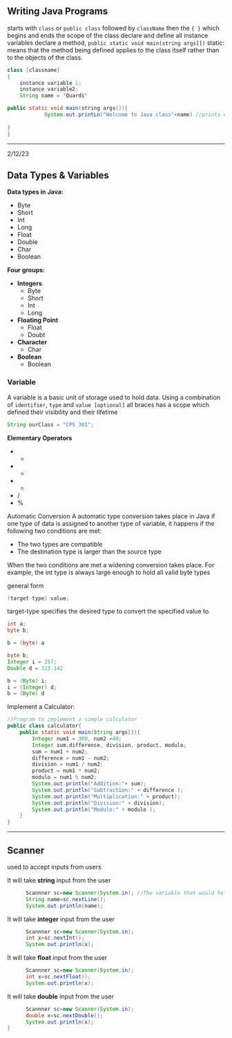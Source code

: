 ## Writing Java Programs

starts with `class` or `public class` followed by `className`
then the `{ }` which begins and ends the scope of the class
declare and define all instance variables
declare a method, `public static void main(string args[])`
static: means that the method being defined applies to the class itself rather than to the objects of the class.
```Java
class [classname]
{
	instance variable 1;
	instance variable2;
	String name = 'Quardi' 

public static void main(string args[]){
			System.out.printLn("Welcome to Java class"+name) //prints on newline
					
}
}
```

---
2/12/23
## Data Types & Variables

**Data types in Java:**
- Byte
- Short
- Int
- Long
- Float
- Double
- Char
- Boolean

**Four groups:**
-  **Integers**
	- Byte
	- Short
	- Int
	- Long
 - **Floating Point**
	 - Float
	 - Doubt
- **Character** 
	- Char
- **Boolean**
	- Boolean

### Variable
A variable is a basic unit of storage used to hold data. 
Using a combination of `identifier`, `type` and `value [optional]` all braces has a scope which defined their visibility and their lifetime 

```Java
String ourClass = "CPS 301";
```


**Elementary Operators**
- *
- -
- +
- /
- %


Automatic Conversion
A automatic type conversion takes place in Java if one type of data is assigned to another type of variable, it happens if the following two conditions are met:
- The two types are compatible
- The destination type is larger than the source type

When the two conditions are met a widening conversion takes place. For example, the int type is always large enough to hold all valid byte types

general form
```Java
(target-type) value;
```
target-type specifies the desired type to convert the specified value to.

```Java
int a;
byte b;

b = (byte) a
```


```Java
byte b;
Integer i = 257;
Double d = 323.142

b = (Byte) i;
i = (Integer) d;
b = (Byte) d 
```

Implement a Calculator:
```Java
//Program to implement a simple calculator
public class calculator{
	public static void main(String args[]){
		Integer num1 = 300, num2 =40;
		Integer sum,difference, division, product, modulo;
		sum = num1 + num2;
		difference = num1 - num2;
		division = num1 / num2;
		product = num1 * num2;
		modulo = num1 % num2;
		System.out.println("Addition:"+ sum);
		System.out.println("Subtraction:" + difference );
		System.out.println("Multiplication:" + product);
		System.out.println("Division:" + division);
		System.out.println("Modulo:" + modulo );
	}
} 
```

---
## Scanner
used to accept inputs from users

It will take **string** input from the user
```Java
	  Scannner sc=new Scanner(System.in); //The variable that would hold the value that user is typing 
	  String name=sc.nextLine();
	  System.out.println(name);
```

It will take **integer** input from the user

```Java
	  Scannner sc=new Scanner(System.in);
	  int x=sc.nextInt();
	  System.out.println(x);
```

It will take **float** input from the user
```Java
	  Scannner sc=new Scanner(System.in);
	  int x=sc.nextFloat();
	  System.out.println(x);

```

It will take **double** input from the user
```Java
	  Scannner sc=new Scanner(System.in);
	  double x=sc.nextDouble();
	  System.out.println(x);
}
```
